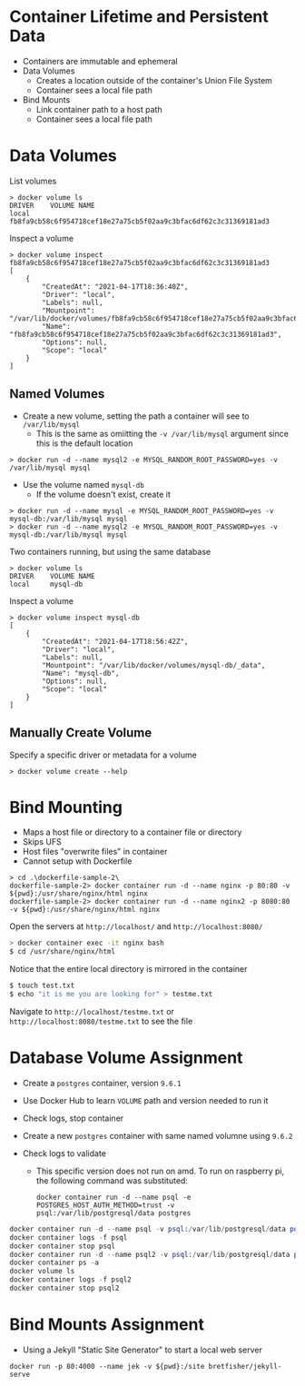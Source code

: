 
# Container Lifetime and Persistent Data

- Containers are immutable and ephemeral
- Data Volumes
  - Creates a location outside of the container's Union File System
  - Container sees a local file path
- Bind Mounts
  - Link container path to a host path
  - Container sees a local file path

# Data Volumes

List volumes

```docker
> docker volume ls
DRIVER    VOLUME NAME
local     fb8fa9cb58c6f954718cef18e27a75cb5f02aa9c3bfac6df62c3c31369181ad3
```

Inspect a volume
```docker
> docker volume inspect fb8fa9cb58c6f954718cef18e27a75cb5f02aa9c3bfac6df62c3c31369181ad3
[
    {
        "CreatedAt": "2021-04-17T18:36:40Z",
        "Driver": "local",
        "Labels": null,
        "Mountpoint": "/var/lib/docker/volumes/fb8fa9cb58c6f954718cef18e27a75cb5f02aa9c3bfac6df62c3c31369181ad3/_data",
        "Name": "fb8fa9cb58c6f954718cef18e27a75cb5f02aa9c3bfac6df62c3c31369181ad3",
        "Options": null,
        "Scope": "local"
    }
]
```

## Named Volumes

- Create a new volume, setting the path a container will see to  `/var/lib/mysql`
  - This is the same as omiitting the `-v /var/lib/mysql` argument since this is the default location

```docker
> docker run -d --name mysql2 -e MYSQL_RANDOM_ROOT_PASSWORD=yes -v /var/lib/mysql mysql
```

- Use the volume named `mysql-db`
  - If the volume doesn't exist, create it

```docker
> docker run -d --name mysql -e MYSQL_RANDOM_ROOT_PASSWORD=yes -v mysql-db:/var/lib/mysql mysql
> docker run -d --name mysql2 -e MYSQL_RANDOM_ROOT_PASSWORD=yes -v mysql-db:/var/lib/mysql mysql
```

Two containers running, but using the same database

```docker
> docker volume ls   
DRIVER    VOLUME NAME
local     mysql-db
```

Inspect a volume
```docker
> docker volume inspect mysql-db
[
    {
        "CreatedAt": "2021-04-17T18:56:42Z",
        "Driver": "local",
        "Labels": null,
        "Mountpoint": "/var/lib/docker/volumes/mysql-db/_data",
        "Name": "mysql-db",
        "Options": null,
        "Scope": "local"
    }
]
```

## Manually Create Volume

Specify a specific driver or metadata for a volume

```docker
> docker volume create --help
```

# Bind Mounting

- Maps a host file or directory to a container file or directory
- Skips UFS
- Host files "overwrite files" in container
- Cannot setup with Dockerfile

```docker
> cd .\dockerfile-sample-2\
dockerfile-sample-2> docker container run -d --name nginx -p 80:80 -v ${pwd}:/usr/share/nginx/html nginx
dockerfile-sample-2> docker container run -d --name nginx2 -p 8080:80 -v ${pwd}:/usr/share/nginx/html nginx 
```

Open the servers at `http://localhost/` and `http://localhost:8080/`

```bash
> docker container exec -it nginx bash
$ cd /usr/share/nginx/html
```

Notice that the entire local directory is mirrored in the container

```bash
$ touch test.txt
$ echo "it is me you are looking for" > testme.txt
```

Navigate to `http://localhost/testme.txt` or `http://localhost:8080/testme.txt` to see the file

# Database Volume Assignment


- Create a `postgres` container, version `9.6.1`
- Use Docker Hub to learn `VOLUME` path and version needed to run it
- Check logs, stop container
- Create a new `postgres` container with same named volumne using `9.6.2`
- Check logs to validate

  - This specific version does not run on amd. To run on raspberry pi, the following command was substituted:

    `docker container run -d --name psql -e POSTGRES_HOST_AUTH_METHOD=trust -v psql:/var/lib/postgresql/data postgres`

```s
docker container run -d --name psql -v psql:/var/lib/postgresql/data postgres:9.6.1
docker container logs -f psql
docker container stop psql
docker container run -d --name psql2 -v psql:/var/lib/postgresql/data postgres:9.6.2
docker container ps -a
docker volume ls
docker container logs -f psql2
docker container stop psql2
```

# Bind Mounts Assignment

- Using a Jekyll "Static Site Generator" to start a local web server

```
docker run -p 80:4000 --name jek -v ${pwd}:/site bretfisher/jekyll-serve
```